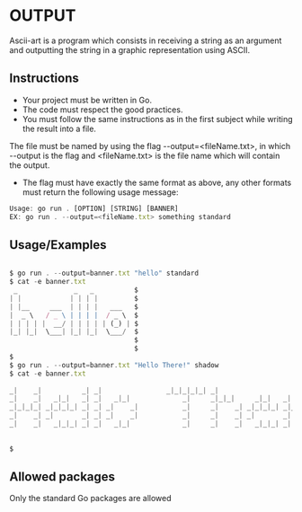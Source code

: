 
# OUTPUT

Ascii-art is a program which consists in receiving a string as an argument and outputting the string in a graphic representation using ASCII.

## Instructions

- Your project must be written in Go.
- The code must respect the good practices.
- You must follow the same instructions as in the first subject while writing the result into a file.

The file must be named by using the flag --output=<fileName.txt>, in which --output is the flag and <fileName.txt> is the file name which will contain the output.

   - The flag must have exactly the same format as above, any other formats must return the following usage message:
```javascript
Usage: go run . [OPTION] [STRING] [BANNER]
EX: go run . --output=<fileName.txt> something standard
```

## Usage/Examples

```javascript

$ go run . --output=banner.txt "hello" standard
$ cat -e banner.txt
 _              _   _          $
| |            | | | |         $
| |__     ___  | | | |   ___   $
|  _ \   / _ \ | | | |  / _ \  $
| | | | |  __/ | | | | | (_) | $
|_| |_|  \___| |_| |_|  \___/  $
                               $
                               $
$
$ go run . --output=banner.txt "Hello There!" shadow
$ cat -e banner.txt
                                                                                         $
_|    _|          _| _|                _|_|_|_|_| _|                                  _| $
_|    _|   _|_|   _| _|   _|_|             _|     _|_|_|     _|_|   _|  _|_|   _|_|   _| $
_|_|_|_| _|_|_|_| _| _| _|    _|           _|     _|    _| _|_|_|_| _|_|     _|_|_|_| _| $
_|    _| _|       _| _| _|    _|           _|     _|    _| _|       _|       _|          $
_|    _|   _|_|_| _| _|   _|_|             _|     _|    _|   _|_|_| _|         _|_|_| _| $
                                                                                         $
                                                                                         $
$


```



## Allowed packages

   Only the standard Go packages are allowed

